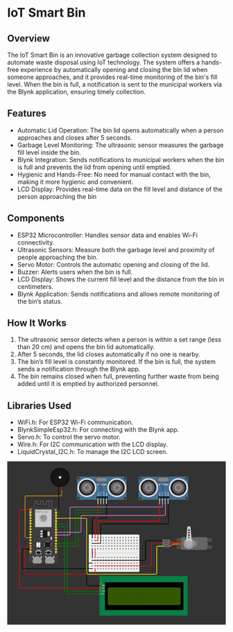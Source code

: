 # IoT Smart Bin

## Overview
The IoT Smart Bin is an innovative garbage collection system designed to automate waste disposal using IoT technology. The system offers a hands-free experience by automatically opening and closing the bin lid when someone approaches, and it provides real-time monitoring of the bin's fill level. When the bin is full, a notification is sent to the municipal workers via the Blynk application, ensuring timely collection.

## Features
- Automatic Lid Operation: The bin lid opens automatically when a person approaches and closes after 5 seconds.
- Garbage Level Monitoring: The ultrasonic sensor measures the garbage fill level inside the bin.
- Blynk Integration: Sends notifications to municipal workers when the bin is full and prevents the lid from opening until emptied.
- Hygienic and Hands-Free: No need for manual contact with the bin, making it more hygienic and convenient.
- LCD Display: Provides real-time data on the fill level and distance of the person approaching the bin


## Components
- ESP32 Microcontroller: Handles sensor data and enables Wi-Fi connectivity.
- Ultrasonic Sensors: Measure both the garbage level and proximity of people approaching the bin.
- Servo Motor: Controls the automatic opening and closing of the lid.
- Buzzer: Alerts users when the bin is full.
- LCD Display: Shows the current fill level and the distance from the bin in centimeters.
- Blynk Application: Sends notifications and allows remote monitoring of the bin’s status.


## How It Works
1. The ultrasonic sensor detects when a person is within a set range (less than 20 cm) and opens the bin lid automatically.
2. After 5 seconds, the lid closes automatically if no one is nearby.
3. The bin’s fill level is constantly monitored. If the bin is full, the system sends a notification through the Blynk app.
4. The bin remains closed when full, preventing further waste from being added until it is emptied by authorized personnel.

## Libraries Used
- WiFi.h: For ESP32 Wi-Fi communication.
- BlynkSimpleEsp32.h: For connecting with the Blynk app.
- Servo.h: To control the servo motor.
- Wire.h: For I2C communication with the LCD display.
- LiquidCrystal_I2C.h: To manage the I2C LCD screen.

![Smart Bin](IOT-BIN.png)




